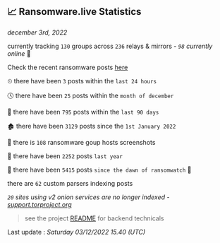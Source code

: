 
## 📈 Ransomware.live Statistics
_december 3rd, 2022_

currently tracking `130` groups across `236` relays & mirrors - _`98` currently online_ 📡

Check the recent ransomware posts [here](https://www.ransomware.live/#/recentposts)


⏲ there have been `3` posts within the `last 24 hours`

🕓 there have been `25` posts within the `month of december`

📅 there have been `795` posts within the `last 90 days`

🏚 there have been `3129` posts since the `1st January 2022`

📸 there is `108` ransomware goup hosts screenshots

🚀 there have been `2252` posts `last year`

🦕 there have been `5415` posts `since the dawn of ransomwatch` 🐣

there are `62` custom parsers indexing posts

_`20` sites using v2 onion services are no longer indexed - [support.torproject.org](https://support.torproject.org/onionservices/v2-deprecation/)_

> see the project [README](https://github.com/jmousqueton/ransomwatch#readme) for backend technicals



Last update : _Saturday 03/12/2022 15.40 (UTC)_

